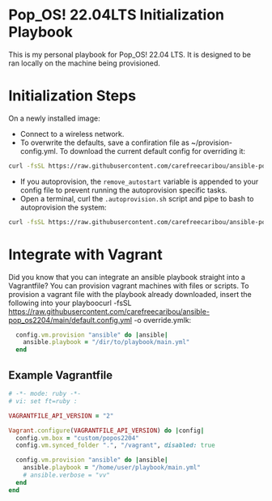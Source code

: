 # Pop_OS! 22.04LTS Initialization Playbook
This is my personal playbook for Pop_OS! 22.04 LTS. It is designed to be ran locally on the machine being provisioned. 

# Initialization Steps
On a newly installed image:
- Connect to a wireless network.
- To overwrite the defaults, save a confiration file as ~/provision-config.yml. To download the current default config for overriding it:

```bash
curl -fsSL https://raw.githubusercontent.com/carefreecaribou/ansible-pop_os2204/main/roles/custom/vars/main.yml -o provision-config.yml
```
- If you autoprovision, the `remove_autostart` variable is appended to your config file to prevent running the autoprovision specific tasks.
- Open a terminal, curl the `.autoprovision.sh` script and pipe to bash to autoprovision the system:
```bash
curl -fsSL https://raw.githubusercontent.com/carefreecaribou/ansible-pop_os2204/main/.autoprovision.sh | bash
```

# Integrate with Vagrant
Did you know that you can integrate an ansible playbook straight into a Vagrantfile? You can provision vagrant machines with files or scripts. To provision a vagrant file with the playbook already downloaded, insert the following into your playboocurl -fsSL https://raw.githubusercontent.com/carefreecaribou/ansible-pop_os2204/main/default.config.yml -o override.ymlk:
```Ruby
  config.vm.provision "ansible" do |ansible|
    ansible.playbook = "/dir/to/playbook/main.yml"
  end
```

## Example Vagrantfile
```Ruby
# -*- mode: ruby -*-
# vi: set ft=ruby :

VAGRANTFILE_API_VERSION = "2"

Vagrant.configure(VAGRANTFILE_API_VERSION) do |config|
  config.vm.box = "custom/popos2204"
  config.vm.synced_folder ".", "/vagrant", disabled: true

  config.vm.provision "ansible" do |ansible|
    ansible.playbook = "/home/user/playbook/main.yml"
    # ansible.verbose = "vv"
  end
end
```